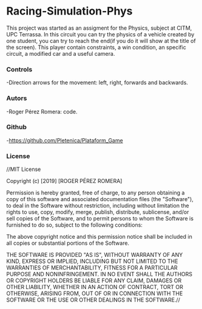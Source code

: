# Racing-Simulation-Phys

This project was started as an assigment for the Physics, subject at CITM, UPC Terrassa. In this circuit you can try the physics of a vehicle created by one student, you can try to reach the end(if you do it will show at the title of the screen).
This player contain constraints, a win condition, an specific circuit, a modified car and a useful camera.

### Controls

-Direction arrows for the movement: left, right, forwards and backwards. 


### Autors

-Roger Pérez Romera: code.

### Github
-https://github.com/Pletenica/Plataform_Game

### License

//MIT License



Copyright (c) [2019] [ROGER PÉREZ ROMERA]

Permission is hereby granted, free of charge, to any person obtaining a copy
of this software and associated documentation files (the "Software"), to deal
in the Software without restriction, including without limitation the rights
to use, copy, modify, merge, publish, distribute, sublicense, and/or sell
copies of the Software, and to permit persons to whom the Software is
furnished to do so, subject to the following conditions:

The above copyright notice and this permission notice shall be included in all
copies or substantial portions of the Software.

THE SOFTWARE IS PROVIDED "AS IS", WITHOUT WARRANTY OF ANY KIND, EXPRESS OR
IMPLIED, INCLUDING BUT NOT LIMITED TO THE WARRANTIES OF MERCHANTABILITY,
FITNESS FOR A PARTICULAR PURPOSE AND NONINFRINGEMENT. IN NO EVENT SHALL THE
AUTHORS OR COPYRIGHT HOLDERS BE LIABLE FOR ANY CLAIM, DAMAGES OR OTHER
LIABILITY, WHETHER IN AN ACTION OF CONTRACT, TORT OR OTHERWISE, ARISING FROM,
OUT OF OR IN CONNECTION WITH THE SOFTWARE OR THE USE OR OTHER DEALINGS IN THE
SOFTWARE.//